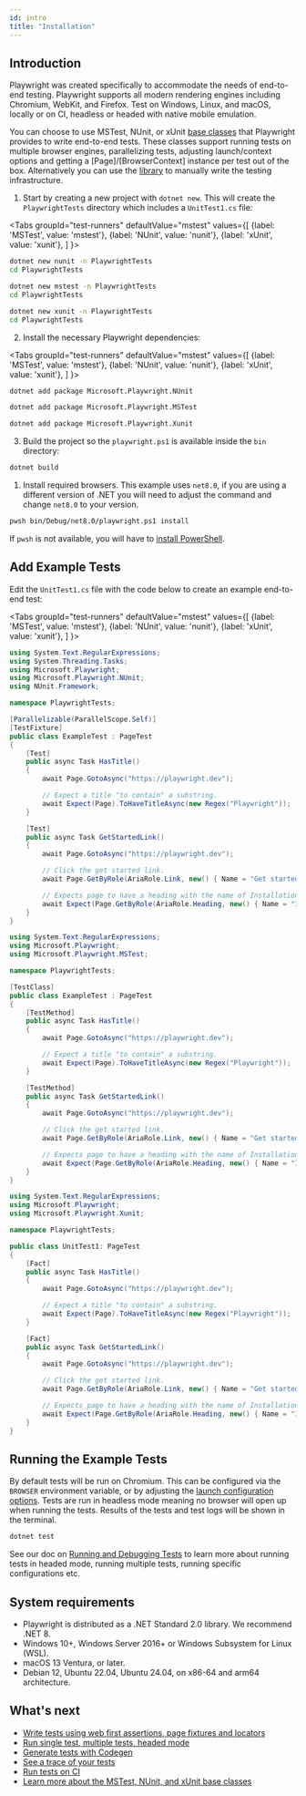 ```yaml
---
id: intro
title: "Installation"
---
```


## Introduction

Playwright was created specifically to accommodate the needs of end-to-end testing. Playwright supports all modern rendering engines including Chromium, WebKit, and Firefox. Test on Windows, Linux, and macOS, locally or on CI, headless or headed with native mobile emulation.

You can choose to use MSTest, NUnit, or xUnit [base classes](./test-runners.md) that Playwright provides to write end-to-end tests. These classes support running tests on multiple browser engines, parallelizing tests, adjusting launch/context options and getting a [Page]/[BrowserContext] instance per test out of the box. Alternatively you can use the [library](./library.md) to manually write the testing infrastructure.

1. Start by creating a new project with `dotnet new`. This will create the `PlaywrightTests` directory which includes a `UnitTest1.cs` file:

<Tabs
  groupId="test-runners"
  defaultValue="mstest"
  values={[
    {label: 'MSTest', value: 'mstest'},
    {label: 'NUnit', value: 'nunit'},
    {label: 'xUnit', value: 'xunit'},
  ]
}>
<TabItem value="nunit">

```bash
dotnet new nunit -n PlaywrightTests
cd PlaywrightTests
```

</TabItem>
<TabItem value="mstest">

```bash
dotnet new mstest -n PlaywrightTests
cd PlaywrightTests
```

</TabItem>
<TabItem value="xunit">

```bash
dotnet new xunit -n PlaywrightTests
cd PlaywrightTests
```

</TabItem>
</Tabs>

2. Install the necessary Playwright dependencies:

<Tabs
  groupId="test-runners"
  defaultValue="mstest"
  values={[
    {label: 'MSTest', value: 'mstest'},
    {label: 'NUnit', value: 'nunit'},
    {label: 'xUnit', value: 'xunit'},
  ]
}>
<TabItem value="nunit">

```bash
dotnet add package Microsoft.Playwright.NUnit
```

</TabItem>
<TabItem value="mstest">

```bash
dotnet add package Microsoft.Playwright.MSTest
```

</TabItem>
<TabItem value="xunit">

```bash
dotnet add package Microsoft.Playwright.Xunit
```

</TabItem>
</Tabs>

3. Build the project so the `playwright.ps1` is available inside the `bin` directory:

```bash
dotnet build
```

1. Install required browsers. This example uses `net8.0`, if you are using a different version of .NET you will need to adjust the command and change `net8.0` to your version.

```bash
pwsh bin/Debug/net8.0/playwright.ps1 install
```

If `pwsh` is not available, you will have to [install PowerShell](https://docs.microsoft.com/powershell/scripting/install/installing-powershell).

## Add Example Tests

Edit the `UnitTest1.cs` file with the code below to create an example end-to-end test:

<Tabs
  groupId="test-runners"
  defaultValue="mstest"
  values={[
    {label: 'MSTest', value: 'mstest'},
    {label: 'NUnit', value: 'nunit'},
    {label: 'xUnit', value: 'xunit'},
  ]
}>
<TabItem value="nunit">

```csharp title="UnitTest1.cs"
using System.Text.RegularExpressions;
using System.Threading.Tasks;
using Microsoft.Playwright;
using Microsoft.Playwright.NUnit;
using NUnit.Framework;

namespace PlaywrightTests;

[Parallelizable(ParallelScope.Self)]
[TestFixture]
public class ExampleTest : PageTest
{
    [Test]
    public async Task HasTitle()
    {
        await Page.GotoAsync("https://playwright.dev");

        // Expect a title "to contain" a substring.
        await Expect(Page).ToHaveTitleAsync(new Regex("Playwright"));
    }

    [Test]
    public async Task GetStartedLink()
    {
        await Page.GotoAsync("https://playwright.dev");

        // Click the get started link.
        await Page.GetByRole(AriaRole.Link, new() { Name = "Get started" }).ClickAsync();

        // Expects page to have a heading with the name of Installation.
        await Expect(Page.GetByRole(AriaRole.Heading, new() { Name = "Installation" })).ToBeVisibleAsync();
    } 
}
```

</TabItem>
<TabItem value="mstest">

```csharp title="UnitTest1.cs"
using System.Text.RegularExpressions;
using Microsoft.Playwright;
using Microsoft.Playwright.MSTest;

namespace PlaywrightTests;

[TestClass]
public class ExampleTest : PageTest
{
    [TestMethod]
    public async Task HasTitle()
    {
        await Page.GotoAsync("https://playwright.dev");

        // Expect a title "to contain" a substring.
        await Expect(Page).ToHaveTitleAsync(new Regex("Playwright"));
    }

    [TestMethod]
    public async Task GetStartedLink()
    {
        await Page.GotoAsync("https://playwright.dev");

        // Click the get started link.
        await Page.GetByRole(AriaRole.Link, new() { Name = "Get started" }).ClickAsync();

        // Expects page to have a heading with the name of Installation.
        await Expect(Page.GetByRole(AriaRole.Heading, new() { Name = "Installation" })).ToBeVisibleAsync();
    } 
}
```

</TabItem>
<TabItem value="xunit">

```csharp title="UnitTest1.cs"
using System.Text.RegularExpressions;
using Microsoft.Playwright;
using Microsoft.Playwright.Xunit;

namespace PlaywrightTests;

public class UnitTest1: PageTest
{
    [Fact]
    public async Task HasTitle()
    {
        await Page.GotoAsync("https://playwright.dev");

        // Expect a title "to contain" a substring.
        await Expect(Page).ToHaveTitleAsync(new Regex("Playwright"));
    }

    [Fact]
    public async Task GetStartedLink()
    {
        await Page.GotoAsync("https://playwright.dev");

        // Click the get started link.
        await Page.GetByRole(AriaRole.Link, new() { Name = "Get started" }).ClickAsync();

        // Expects page to have a heading with the name of Installation.
        await Expect(Page.GetByRole(AriaRole.Heading, new() { Name = "Installation" })).ToBeVisibleAsync();
    } 
}
```
</TabItem>

</Tabs>

## Running the Example Tests

By default tests will be run on Chromium. This can be configured via the `BROWSER` environment variable, or by adjusting the [launch configuration options](./running-tests.md). Tests are run in headless mode meaning no browser will open up when running the tests. Results of the tests and test logs will be shown in the terminal.

```bash
dotnet test
```

See our doc on [Running and Debugging Tests](./running-tests.md) to learn more about running tests in headed mode, running multiple tests, running specific configurations etc.

## System requirements

- Playwright is distributed as a .NET Standard 2.0 library. We recommend .NET 8.
- Windows 10+, Windows Server 2016+ or Windows Subsystem for Linux (WSL).
- macOS 13 Ventura, or later.
- Debian 12, Ubuntu 22.04, Ubuntu 24.04, on x86-64 and arm64 architecture.

## What's next

- [Write tests using web first assertions, page fixtures and locators](./writing-tests.md)
- [Run single test, multiple tests, headed mode](./running-tests.md)
- [Generate tests with Codegen](./codegen-intro.md)
- [See a trace of your tests](./trace-viewer-intro.md)
- [Run tests on CI](./ci-intro.md)
- [Learn more about the MSTest, NUnit, and xUnit base classes](./test-runners.md)
